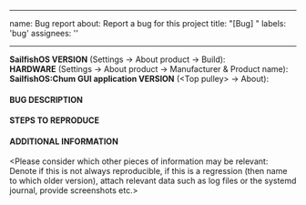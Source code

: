  ---
name: Bug report
about: Report a bug for this project
title: "[Bug] "
labels: 'bug'
assignees: ''

---

**SailfishOS VERSION** (Settings → About product → Build): 
<br />**HARDWARE** (Settings → About product → Manufacturer & Product name): 
<br />**SailfishOS:Chum GUI application VERSION** (\<Top pulley\> → About): 
<br />

#### BUG DESCRIPTION


#### STEPS TO REPRODUCE


#### ADDITIONAL INFORMATION

\<Please consider which other pieces of information may be relevant: Denote if this is not always reproducible, if this is a regression (then name to which older version), attach relevant data such as log files or the systemd journal, provide screenshots etc.\>
